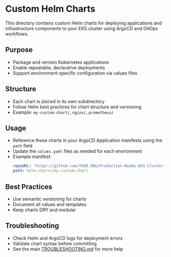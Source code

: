 # Custom Helm Charts

This directory contains custom Helm charts for deploying applications and infrastructure components to your EKS cluster using ArgoCD and GitOps workflows.

## Purpose
- Package and version Kubernetes applications
- Enable repeatable, declarative deployments
- Support environment-specific configuration via values files

## Structure
- Each chart is placed in its own subdirectory
- Follow Helm best practices for chart structure and versioning
- Example: `my-custom-chart/`, `nginx/`, `prometheus/`

## Usage
- Reference these charts in your ArgoCD Application manifests using the `path` field
- Update the `values.yaml` files as needed for each environment
- Example manifest:
  ```yaml
  repoURL: 'https://github.com/YOUR_ORG/Production-Ready-EKS-Cluster-with-GitOps'
  path: helm-charts/my-custom-chart
  ```

## Best Practices
- Use semantic versioning for charts
- Document all values and templates
- Keep charts DRY and modular

## Troubleshooting
- Check Helm and ArgoCD logs for deployment errors
- Validate chart syntax before committing
- See the main [TROUBLESHOOTING.md](../TROUBLESHOOTING.md) for more help
